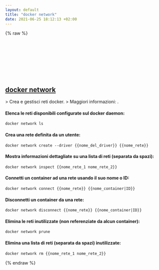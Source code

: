 ```yaml
---
layout: default
title: "docker network"
date: 2021-06-25 18:12:13 +02:00
---
```

{% raw %}
<h2 id="docker-network">
  <a href="/it/common/docker-network.html">docker network</a> <a href="#docker-network"><svg class="icon">
    <use href="/assets/images/unicode_sprite.svg#link" />
  </svg></a>
</h2>
> Crea e gestisci reti docker.
> Maggiori informazioni: <https://docs.docker.com/engine/reference/commandline/network/>.

#### Elenca le reti disponibili configurate sul docker daemon:
```shell
docker network ls
```
#### Crea una rete definita da un utente:
```shell
docker network create --driver {{nome_del_driver}} {{nome_rete}}
```
#### Mostra informazioni dettagliate su una lista di reti (separata da spazi):
```shell
docker network inspect {{nome_rete_1 nome_rete_2}}
```
#### Connetti un container ad una rete usando il suo nome o ID:
```shell
docker network connect {{nome_rete}} {{nome_container|ID}}
```
#### Disconnetti un container da una rete:
```shell
docker network disconnect {{nome_rete}} {{nome_container|ID}}
```
#### Elimina le reti inutilizzate (non referenziate da alcun container):
```shell
docker network prune
```
#### Elimina una lista di reti (separata da spazi) inutilizzate:
```shell
docker network rm {{nome_rete_1 nome_rete_2}}
```
{% endraw %}